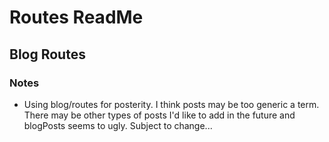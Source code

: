 # Routes ReadMe

## Blog Routes

### Notes
- Using blog/routes for posterity. I think posts may be too generic a term. There may be other types of posts I'd like to add in the future and blogPosts seems to ugly. Subject to change...